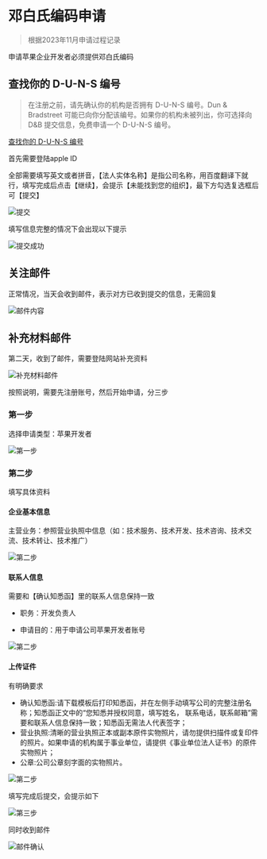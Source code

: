 # 邓白氏编码申请

> 根据2023年11月申请过程记录

申请苹果企业开发者必须提供邓白氏编码

## 查找你的 D-U-N-S 编号

> 在注册之前，请先确认你的机构是否拥有 D-U-N-S 编号。Dun & Bradstreet 可能已向你分配该编号。如果你的机构未被列出，你可选择向 D&B 提交信息，免费申请一个 D-U-N-S 编号。

[查找你的 D-U-N-S 编号](https://developer.apple.com/enroll/duns-lookup)

首先需要登陆apple ID

全部需要填写英文或者拼音，【法人实体名称】是指公司名称，用百度翻译下就行，填写完成后点击【继续】，会提示【未能找到您的组织】，最下方勾选复选框后可【提交】

![提交](./duns-submit.png)

填写信息完整的情况下会出现以下提示

![提交成功](./duns.png)

## 关注邮件

正常情况，当天会收到邮件，表示对方已收到提交的信息，无需回复

![邮件内容](./duns-email.png)

## 补充材料邮件

第二天，收到了邮件，需要登陆网站补充资料

![补充材料邮件](./dnb-email.png)

按照说明，需要先注册账号，然后开始申请，分三步

### 第一步

选择申请类型：苹果开发者

![第一步](./dnb-step1.png)

### 第二步

填写具体资料

#### 企业基本信息

主营业务：参照营业执照中信息（如：技术服务、技术开发、技术咨询、技术交流、技术转让、技术推广）

![第二步](./dnb-step2-1.png)

#### 联系人信息

需要和【确认知悉函】里的联系人信息保持一致

- 职务：开发负责人

- 申请目的：用于申请公司苹果开发者账号

![第二步](./dnb-step2-2.png)

#### 上传证件

有明确要求

- 确认知悉函:请下载模板后打印知悉函，并在左侧手动填写公司的完整注册名称；知悉函正文中的“您知悉并授权同意，填写姓名， 联系电话，联系邮箱”需要和联系人信息保持一致；知悉函无需法人代表签字；
- 营业执照:清晰的营业执照正本或副本原件实物照片，请勿提供扫描件或复印件的照片。如果申请的机构属于事业单位，请提供《事业单位法人证书》的原件实物照片；
- 公章:公司公章刻字面的实物照片。

![第二步](./dnb-step2-3.png)

填写完成后提交，会提示如下

![第三步](./dnb-step3.png)

同时收到邮件

![邮件确认](./dnb-email-auto.png)
